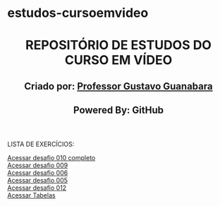 # estudos-cursoemvideo
<header>
  <h1>REPOSITÓRIO DE ESTUDOS DO CURSO EM VÍDEO</h1>
  <h2>Criado por: <a href="https://github.com/gustavoguanabara" target="_blank">Professor Gustavo Guanabara</a></h2>
  <h2>Powered By: GitHub</h2>
</header>
<main>
  <p>LISTA DE EXERCÍCIOS:</p>
  <a href="https://prediin.github.io/estudos-cursoemvideo/html-css/desafio010/index.html" target="_blank">Acessar desafio 010 completo</a><br>
  <a href="https://prediin.github.io/estudos-cursoemvideo/html-css/desafio009/index.html">Acessar desafio 009</a><br>
  <a href="https://prediin.github.io/estudos-cursoemvideo/html-css/desafio008/index.html">Acessar desafio 006</a><br>
  <a href="https://prediin.github.io/estudos-cursoemvideo/html-css/desafio005/index.html">Acessar desafio 005</a><br>
  <a href="https://prediin.github.io/estudos-cursoemvideo/html-css/desafio012/index.html">Acessar desafio 012</a><br>
  <a href="https://prediin.github.io/estudos-cursoemvideo/html-css/e026/index.html">Acessar Tabelas</a><br>
</main>
